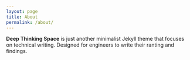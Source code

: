 ```yaml
---
layout: page
title: About
permalink: /about/
---
```


**Deep Thinking Space** is just another minimalist Jekyll theme that focuses on technical writing. Designed for engineers to write their ranting and findings.

